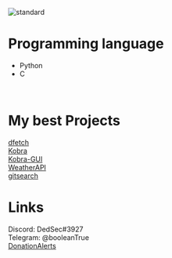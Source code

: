 ![standard](https://user-images.githubusercontent.com/55799553/125281396-9e13d500-e32f-11eb-98b5-8d7b3e4af0eb.gif)
<h1>Programming language</h1>
<ul>
  <li>Python</li>
  <li>C</li>
</ul>
<br/>

# My best Projects
<a href="https://github.com/DedSec77/dfetch">dfetch</a>
<br/>
<a href="https://github.com/DedSec77/Kobra">Kobra</a>
<br/>
<a href="https://github.com/DedSec77/Kobra-GUI">Kobra-GUI</a>
<br/>
<a href="https://github.com/DedSec77/WeatherAPI">WeatherAPI</a>
<br/>
<a href="https://github.com/DedSec77/gitsearch">gitsearch</a>
# Links
Discord: DedSec#3927
<br/>
Telegram: @booleanTrue
<br/>
<a href="https://www.donationalerts.com/r/dedsec228">DonationAlerts</a>
<br/>
